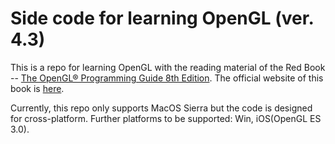 # Side code for learning OpenGL (ver. 4.3)
This is a repo for learning OpenGL with the reading material of the Red Book -- [The OpenGL® Programming Guide 8th Edition](https://www.ics.uci.edu/~gopi/CS211B/opengl_programming_guide_8th_edition.pdf). The official website of this book is [here](http://www.opengl-redbook.com).

Currently, this repo only supports MacOS Sierra but the code is designed for cross-platform. Further platforms to be supported: Win, iOS(OpenGL ES 3.0).